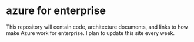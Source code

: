 # azure for enterprise
This repository will contain code, architecture documents, and links to how make Azure work for enterprise. I plan to update this site every week.
